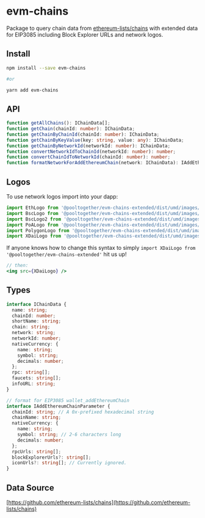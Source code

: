 # evm-chains

Package to query chain data from [ethereum-lists/chains](https://github.com/ethereum-lists/chains) with extended data for EIP3085 including Block Explorer URLs and network logos.

## Install

```sh
npm install --save evm-chains

#or

yarn add evm-chains
```

## API

```typescript
function getAllChains(): IChainData[];
function getChain(chainId: number): IChainData;
function getChainByChainId(chainId: number): IChainData;
function getChainByKeyValue(key: string, value: any): IChainData;
function getChainByNetworkId(networkId: number): IChainData;
function convertNetworkIdToChainId(networkId: number): number;
function convertChainIdToNetworkId(chainId: number): number;
function formatNetworkForAddEthereumChain(network: IChainData): IAddEthereumChainParameter;
```

## Logos

To use network logos import into your dapp:

```typescript
import EthLogo from '@pooltogether/evm-chains-extended/dist/umd/images/eth-logo.png'
import BscLogo from '@pooltogether/evm-chains-extended/dist/umd/images/bsc-logo.png'
import BscLogo2 from '@pooltogether/evm-chains-extended/dist/umd/images/bsc-logo-2.png'
import PoALogo from '@pooltogether/evm-chains-extended/dist/umd/images/poa-logo.png'
import PolygonLogo from '@pooltogether/evm-chains-extended/dist/umd/images/polygon-matic-logo.png'
import XDaiLogo from '@pooltogether/evm-chains-extended/dist/umd/images/xdai-logo.png'
```

If anyone knows how to change this syntax to simply `import XDaiLogo from '@pooltogether/evm-chains-extended'` hit us up!

```jsx
// then:
<img src={XDaiLogo} />
```

## Types

```typescript
interface IChainData {
  name: string;
  chainId: number;
  shortName: string;
  chain: string;
  network: string;
  networkId: number;
  nativeCurrency: {
    name: string;
    symbol: string;
    decimals: number;
  };
  rpc: string[];
  faucets: string[];
  infoURL: string;
}

// format for EIP3085 wallet_addEthereumChain
interface IAddEthereumChainParameter {
  chainId: string; // A 0x-prefixed hexadecimal string
  chainName: string;
  nativeCurrency: {
    name: string;
    symbol: string; // 2-6 characters long
    decimals: number;
  };
  rpcUrls: string[];
  blockExplorerUrls?: string[];
  iconUrls?: string[]; // Currently ignored.
}
```

## Data Source

[https://github.com/ethereum-lists/chains](https://github.com/ethereum-lists/chains)
